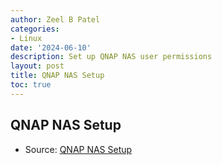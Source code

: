 ```yaml
---
author: Zeel B Patel
categories:
- Linux
date: '2024-06-10'
description: Set up QNAP NAS user permissions
layout: post
title: QNAP NAS Setup
toc: true
---
```


## QNAP NAS Setup

- Source: [QNAP NAS Setup](https://www.qnap.com/en/how-to/faq/article/how-to-configure-sub-folders-acl-for-nfs-clients)